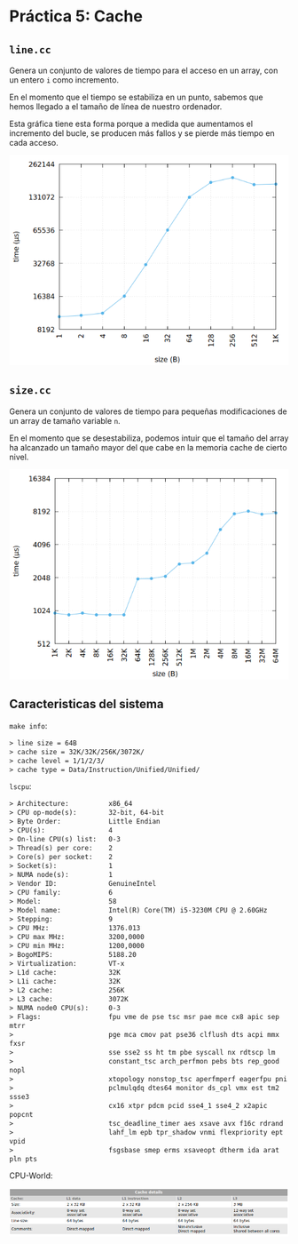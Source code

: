 Práctica 5: Cache
===

`line.cc`
---

Genera un conjunto de valores de tiempo para el acceso en un array,
con un entero `i` como incremento.

En el momento que el tiempo se estabiliza en un punto, sabemos que hemos 
llegado a el tamaño de línea de nuestro ordenador.

Esta gráfica tiene esta forma porque a medida que aumentamos el incremento
del bucle, se producen más fallos y se pierde más tiempo en cada acceso.

![line.png](cache/line.png)

`size.cc`
---

Genera un conjunto de valores de tiempo para pequeñas modificaciones de un
array de tamaño variable `n`.

En el momento que se desestabiliza, podemos intuir que el tamaño del array ha
alcanzado un tamaño mayor del que cabe en la memoria cache de cierto nivel.

![size.png](cache/size.png)

Caracteristicas del sistema
---

`make info`:  

    > line size = 64B
    > cache size = 32K/32K/256K/3072K/
    > cache level = 1/1/2/3/
    > cache type = Data/Instruction/Unified/Unified/

`lscpu`:  

    > Architecture:          x86_64
    > CPU op-mode(s):        32-bit, 64-bit
    > Byte Order:            Little Endian
    > CPU(s):                4
    > On-line CPU(s) list:   0-3
    > Thread(s) per core:    2
    > Core(s) per socket:    2
    > Socket(s):             1
    > NUMA node(s):          1
    > Vendor ID:             GenuineIntel
    > CPU family:            6
    > Model:                 58
    > Model name:            Intel(R) Core(TM) i5-3230M CPU @ 2.60GHz
    > Stepping:              9
    > CPU MHz:               1376.013
    > CPU max MHz:           3200,0000
    > CPU min MHz:           1200,0000
    > BogoMIPS:              5188.20
    > Virtualization:        VT-x
    > L1d cache:             32K
    > L1i cache:             32K
    > L2 cache:              256K
    > L3 cache:              3072K
    > NUMA node0 CPU(s):     0-3
    > Flags:                 fpu vme de pse tsc msr pae mce cx8 apic sep mtrr 
    >                        pge mca cmov pat pse36 clflush dts acpi mmx fxsr
    >                        sse sse2 ss ht tm pbe syscall nx rdtscp lm 
    >                        constant_tsc arch_perfmon pebs bts rep_good nopl
    >                        xtopology nonstop_tsc aperfmperf eagerfpu pni
    >                        pclmulqdq dtes64 monitor ds_cpl vmx est tm2 ssse3
    >                        cx16 xtpr pdcm pcid sse4_1 sse4_2 x2apic popcnt
    >                        tsc_deadline_timer aes xsave avx f16c rdrand 
    >                        lahf_lm epb tpr_shadow vnmi flexpriority ept vpid
    >                        fsgsbase smep erms xsaveopt dtherm ida arat pln pts

CPU-World:  
 
![cpu-world.png](cache/cpu-world.png)
